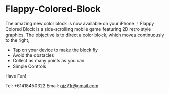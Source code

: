 # Flappy-Colored-Block

The amazing new color block is now available on your iPhone ！Flappy Colored Block is a side-scrolling mobile game featuring 2D retro style graphics. The objective is to direct a color block, which moves continuously to the right,

- Tap on your device to make the block fly 
- Avoid the obstacles
- Collect as many points as you can
- Simple Controls


Have Fun!

Tel: +61418450322
Email: qjz71r@gmail.com
